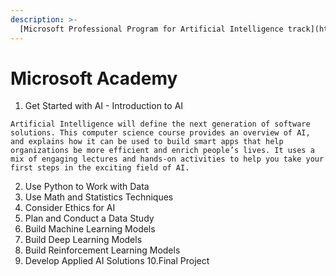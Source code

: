 ```yaml
---
description: >-
  [Microsoft Professional Program for Artificial Intelligence track](https://academy.microsoft.com/en-us/tracks/artificial-intelligence/)
---
```


# Microsoft Academy

1. Get Started with AI - Introduction to AI

  ```Artificial Intelligence will define the next generation of software solutions. This computer science course provides an overview of AI, and explains how it can be used to build smart apps that help organizations be more efficient and enrich people’s lives. It uses a mix of engaging lectures and hands-on activities to help you take your first steps in the exciting field of AI.```

2. Use Python to Work with Data
3. Use Math and Statistics Techniques
4. Consider Ethics for AI
5. Plan and Conduct a Data Study
6. Build Machine Learning Models
7. Build Deep Learning Models
8. Build Reinforcement Learning Models
9. Develop Applied AI Solutions
10.Final Project
